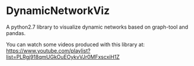 # DynamicNetworkViz
A python2.7 library to visualize dynamic networks based on graph-tool and pandas.

You can watch some videos produced with this library at: https://www.youtube.com/playlist?list=PLRgj918qmUGkOuEOykvVJr0MFxscxiH1Z
